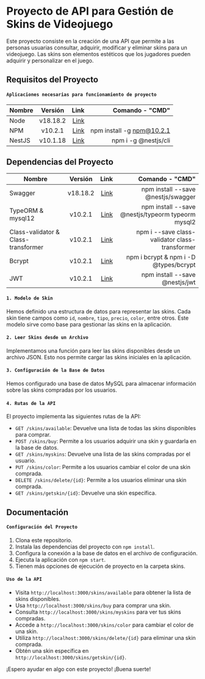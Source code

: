 # Proyecto de API para Gestión de Skins de Videojuego

Este proyecto consiste en la creación de una API que permite a las personas usuarias consultar, adquirir, modificar y eliminar skins para un videojuego. Las skins son elementos estéticos que los jugadores pueden adquirir y personalizar en el juego.

## Requisitos del Proyecto

#### ``Aplicaciones necesarias para funcionamiento de proyecto``

| Nombre        | Versión           | Link  | Comando - "CMD" |
| ------------- |:-------------:| -----:| ----------------------------:|
| Node | v18.18.2 | [Link](https://nodejs.org/dist/v18.18.2/node-v18.18.2-x64.msi) | |
| NPM | v10.2.1 | [Link](https://docs.npmjs.com/downloading-and-installing-node-js-and-npm) | npm install -g npm@10.2.1 |
| NestJS | v10.1.18 | [Link](https://docs.nestjs.com/first-steps) | npm i -g @nestjs/cli |


## Dependencias del Proyecto

| Nombre        | Versión           | Link  | Comando - "CMD" |
| ------------- |:-------------:| -----:| ----------------------------:|
| Swagger | v18.18.2 | [Link](https://docs.nestjs.com/openapi/introduction) | npm install --save @nestjs/swagger |
| TypeORM & mysql12 | v10.2.1 | [Link](https://docs.nestjs.com/recipes/sql-typeorm) | npm install --save @nestjs/typeorm typeorm mysql2 |
| Class-validator & Class-transformer | v10.2.1 | [Link](https://docs.nestjs.com/pipes#class-validator) | npm i --save class-validator class-transformer |
| Bcrypt | v10.2.1 | [Link](https://docs.nestjs.com/security/encryption-and-hashing#hashing) | npm i bcrypt & npm i -D @types/bcrypt |
| JWT | v10.2.1 | [Link](https://docs.nestjs.com/security/authentication#jwt-token) | npm install --save @nestjs/jwt |

#### ``1. Modelo de Skin``
Hemos definido una estructura de datos para representar las skins. Cada skin tiene campos como `id`, `nombre`, `tipo`, `precio`, `color`, entre otros. Este modelo sirve como base para gestionar las skins en la aplicación.

#### ``2. Leer Skins desde un Archivo``
Implementamos una función para leer las skins disponibles desde un archivo JSON. Esto nos permite cargar las skins iniciales en la aplicación.

#### ``3. Configuración de la Base de Datos``
Hemos configurado una base de datos MySQL para almacenar información sobre las skins compradas por los usuarios.

#### ``4. Rutas de la API``
El proyecto implementa las siguientes rutas de la API:

- `GET /skins/available`: Devuelve una lista de todas las skins disponibles para comprar.
- `POST /skins/buy`: Permite a los usuarios adquirir una skin y guardarla en la base de datos.
- `GET /skins/myskins`: Devuelve una lista de las skins compradas por el usuario.
- `PUT /skins/color`: Permite a los usuarios cambiar el color de una skin comprada.
- `DELETE /skins/delete/{id}`: Permite a los usuarios eliminar una skin comprada.
- `GET /skins/getskin/{id}`: Devuelve una skin específica.

## Documentación

#### ``Configuración del Proyecto``
1. Clona este repositorio.
2. Instala las dependencias del proyecto con `npm install`.
3. Configura la conexión a la base de datos en el archivo de configuración.
4. Ejecuta la aplicación con `npm start`.
5. Tienen más opciones de ejecución de proyecto en la carpeta skins.

#### ``Uso de la API``
- Visita `http://localhost:3000/skins/available` para obtener la lista de skins disponibles.
- Usa `http://localhost:3000/skins/buy` para comprar una skin.
- Consulta `http://localhost:3000/skins/myskins` para ver tus skins compradas.
- Accede a `http://localhost:3000/skins/color` para cambiar el color de una skin.
- Utiliza `http://localhost:3000/skins/delete/{id}` para eliminar una skin comprada.
- Obtén una skin específica en `http://localhost:3000/skins/getskin/{id}`.


¡Espero ayudar en algo con este proyecto! ¡Buena suerte!
